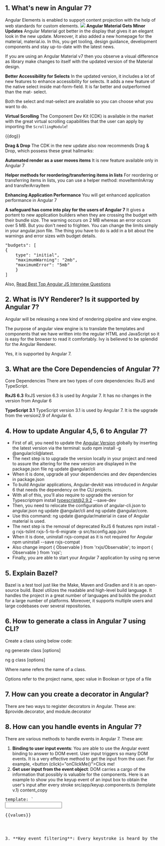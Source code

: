 ## 1. What's new in Angular 7?
Angular Elements is enabled to support content projection with the help of web standards for custom elements.
![](https://images.viblo.asia/fca8b78b-09d7-4e5c-a936-2801b3116b14.jpg)
**Angular Material Gets Minor Updates**
Angular Material got better in the display that gives it an elegant look in the new update. Moreover, it also added a new homepage for the material, material.io. In this, you get tooling, design guidance, development components and stay up-to-date with the latest news.

If you are using an Angular Material v7 then you observe a visual difference as library make changes to itself with the updated version of the Material design.

**Better Accessibility for Selects**
In the updated version, it includes a lot of new features to enhance accessibility for selects. It adds a new feature of the native select inside mat-form-field. It is far better and outperformed than the mat- select.

Both the select and mat-select are available so you can choose what you want to do.

**Virtual Scrolling**
The Component Dev Kit (CDK) is available in the market with the great virtual scrolling capabilities that the user can apply by importing the `ScrollingModule`!

<cdk-virtual-scroll-viewport itemSize="20">   
<div *cdkVirtualFor="let dog of dogsArray"> {{dog}}
</cdk-virtual-scroll-viewport>

**Drag & Drop**
The CDK in the new update also now recommends Drag & Drop, which possess these great hallmarks:

**Automated render as a user moves items**
It is new feature available only in Angular 7

**Helper methods for reordering/transferring items in lists**
For reordering or transferring items in lists, you can use a helper method: moveItemInArray and transferArrayItem

**Enhancing Application Performance**
You will get enhanced application performance in Angular 7

**A safeguard has come into play for the users of Angular 7**
It gives a portent to new application builders when they are crossing the budget with their bundle size. The warning occurs on 2 MB whereas an error occurs over 5 MB. But you don't need to frighten. You can change the limits simply in your angular.json file. The thing you have to do is add in a bit about the warnings and error sizes with budget details.
<pre>
"budgets": [
{
    type": "initial",
    "maximumWarning": "2mb",
    "maximumError": "5mb"
    }
]
</pre> 

Also, [Read Best Top Angular JS Interview Questions](https://www.onlineinterviewquestions.com/angularjs-basic-interview-questions/)

## 2. What is IVY Renderer? Is it supported by Angular 7?
Angular will be releasing a new kind of rendering pipeline and view engine.

The purpose of angular view engine is to translate the templates and components that we have written into the regular HTML and JavaScript so it is easy for the browser to read it comfortably. Ivy is believed to be splendid for the Angular Renderer.

Yes, it is supported by Angular 7.

## 3. What are the Core Dependencies of Angular 7?
Core Dependencies
There are two types of core dependencies: RxJS and TypeScript.

**RxJS 6.3**
RxJS version 6.3 is used by Angular 7. It has no changes in the version from Angular 6

**TypeScript 3.1**
TypeScript version 3.1 is used by Angular 7. It is the upgrade from the version2.9 of Angular 6.

## 4. How to update Angular 4,5, 6 to Angular 7?
* First of all, you need to update the [Angular Version](https://www.onlineinterviewquestions.com/angular-js-interview-questions/) globally by inserting the latest version via the terminal: sudo npm install -g @angular/cli@latest.
* The next step is to upgrade the version locally in your project and need to assure the altering for the new version are displayed in the package.json file ng update @angular/cli
* When it is done, upgrade all your dependencies and dev dependencies in package.json
* To build Angular applications, Angular-devkit was introduced in Angular 6 that needs the dependency on the CLI projects.
* With all of this, you'll also require to upgrade the version for Typescriptnpm install typescript@2.9.2 --save-dev
* Then, you need to relocate the configuration of angular-cli.json to angular.json ng update @angular/cli and ng update @angular/core.
* Use this command: ng update @angular/material in case of Angular material is used.
* The next step is the removal of deprecated RxJS 6 features npm install -g rxjs-tslint rxjs-5-to-6-migrate -p src/tsconfig.app.json
* When it is done, uninstall rxjs-compat as it is not required for Angular npm uninstall --save rxjs-compat
* Also change import { Observable } from 'rxjs/Observable'; to import { Observable } from 'rxjs';
* Finally, you are able to start your Angular 7 application by using ng serve

## 5. Explain Bazel?
Bazel is a test tool just like the Make, Maven and Gradlen and it is an open-source build. Bazel utilizes the readable and high-level build language. It handles the project in a great number of languages and builds the product for a large number of platforms. Moreover, it supports multiple users and large codebases over several repositories.

## 6. How to generate a class in Angular 7 using CLI?
Create a class using below code:

ng generate class <name> [options]

ng g class <name> [options]

Where name refers the name of a class.

Options refer to the project name, spec value in Boolean or type of a file

## 7. How can you create a decorator in Angular?
There are two ways to register decorators in Angular. These are:
$provide.decorator, and
module.decorator

## 8. How can you handle events in Angular 7?
There are various methods to handle events in Angular 7. These are:

1. **Binding to user input events**: You are able to use the Angular event binding to answer to DOM event. User input triggers so many DOM events. It is a very effective method to get the input from the user.
For example,
 <button (click)="onClickMe()">Click me!</button>
2. **Get user input from the event object**: DOM carries a cargo of the information that possibly is valuable for the components. Here is an example to show you the keyup event of an input box to obtain the user's input after every stroke
src/app/keyup.components.ts (template v.1) 
content_copy 
<pre>
template: `
<input (keyup)="onKey($event)"> 
<p>{{values}}</p> 
<pre>

3. **Key event filtering**: Every keystroke is heard by the (keyup) event handler. The enter keys matter the most as it provides the sign of the user that he has done with the typing. The most efficient method of eliminating the noise is to look after every $event.keyCode and the action is taken only when the enter key is pressed.
